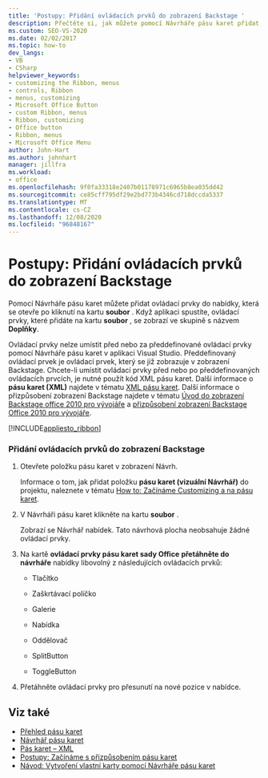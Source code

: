 ```yaml
---
title: 'Postupy: Přidání ovládacích prvků do zobrazení Backstage '
description: Přečtěte si, jak můžete pomocí Návrháře pásu karet přidat ovládací prvky do nabídky, která se otevře po kliknutí na kartu soubor.
ms.custom: SEO-VS-2020
ms.date: 02/02/2017
ms.topic: how-to
dev_langs:
- VB
- CSharp
helpviewer_keywords:
- customizing the Ribbon, menus
- controls, Ribbon
- menus, customizing
- Microsoft Office Button
- custom Ribbon, menus
- Ribbon, customizing
- Office button
- Ribbon, menus
- Microsoft Office Menu
author: John-Hart
ms.author: johnhart
manager: jillfra
ms.workload:
- office
ms.openlocfilehash: 9f0fa33318e2407b01178971c6965b8ea035dd42
ms.sourcegitcommit: ce85cff795df29e2bd773b4346cd718dccda5337
ms.translationtype: MT
ms.contentlocale: cs-CZ
ms.lasthandoff: 12/08/2020
ms.locfileid: "96848167"
---
```

# <a name="how-to-add-controls-to-the-backstage-view"></a>Postupy: Přidání ovládacích prvků do zobrazení Backstage
  Pomocí Návrháře pásu karet můžete přidat ovládací prvky do nabídky, která se otevře po kliknutí na kartu **soubor** . Když aplikaci spustíte, ovládací prvky, které přidáte na kartu **soubor** , se zobrazí ve skupině s názvem **Doplňky**.

 Ovládací prvky nelze umístit před nebo za předdefinované ovládací prvky pomocí Návrháře pásu karet v aplikaci Visual Studio. Předdefinovaný ovládací prvek je ovládací prvek, který se již zobrazuje v zobrazení Backstage. Chcete-li umístit ovládací prvky před nebo po předdefinovaných ovládacích prvcích, je nutné použít kód XML pásu karet. Další informace o **pásu karet (XML)** najdete v tématu [XML pásu karet](../vsto/ribbon-xml.md). Další informace o přizpůsobení zobrazení Backstage najdete v tématu [Úvod do zobrazení Backstage office 2010 pro vývojáře](/previous-versions/office/developer/office-2010/ee691833(v=office.14)) a [přizpůsobení zobrazení Backstage Office 2010 pro vývojáře](/previous-versions/office/developer/office-2010/ee815851(v=office.14)).

 [!INCLUDE[appliesto_ribbon](../vsto/includes/appliesto-ribbon-md.md)]

### <a name="to-add-controls-to-backstage-view"></a>Přidání ovládacích prvků do zobrazení Backstage

1. Otevřete položku pásu karet v zobrazení Návrh.

     Informace o tom, jak přidat položku **pásu karet (vizuální Návrhář)** do projektu, naleznete v tématu [How to: Začínáme Customizing a na pásu karet](../vsto/how-to-get-started-customizing-the-ribbon.md).

2. V Návrháři pásu karet klikněte na kartu **soubor** .

     Zobrazí se Návrhář nabídek. Tato návrhová plocha neobsahuje žádné ovládací prvky.

3. Na kartě **ovládací prvky pásu karet sady Office** **přetáhněte do návrháře** nabídky libovolný z následujících ovládacích prvků:

    - Tlačítko

    - Zaškrtávací políčko

    - Galerie

    - Nabídka

    - Oddělovač

    - SplitButton

    - ToggleButton

4. Přetáhněte ovládací prvky pro přesunutí na nové pozice v nabídce.

## <a name="see-also"></a>Viz také
- [Přehled pásu karet](../vsto/ribbon-overview.md)
- [Návrhář pásu karet](../vsto/ribbon-designer.md)
- [Pás karet – XML](../vsto/ribbon-xml.md)
- [Postupy: Začínáme s přizpůsobením pásu karet](../vsto/how-to-get-started-customizing-the-ribbon.md)
- [Návod: Vytvoření vlastní karty pomocí Návrháře pásu karet](../vsto/walkthrough-creating-a-custom-tab-by-using-the-ribbon-designer.md)
